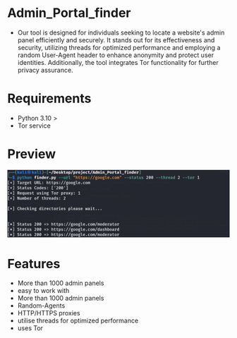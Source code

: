 # Admin_Portal_finder

* Our tool is designed for individuals seeking to locate a website's admin panel efficiently and securely. It stands out for its effectiveness and security, utilizing threads for optimized performance and employing a random User-Agent header to enhance anonymity and protect user identities. Additionally, the tool integrates Tor functionality for further privacy assurance.

# Requirements

* Python 3.10 >
* Tor service 

# Preview

![Alt Text](images/image1.PNG)

# Features

* More than 1000 admin panels
* easy to work with
* More than 1000 admin panels
* Random-Agents
* HTTP/HTTPS proxies
* utilise threads for optimized performance
* uses Tor
